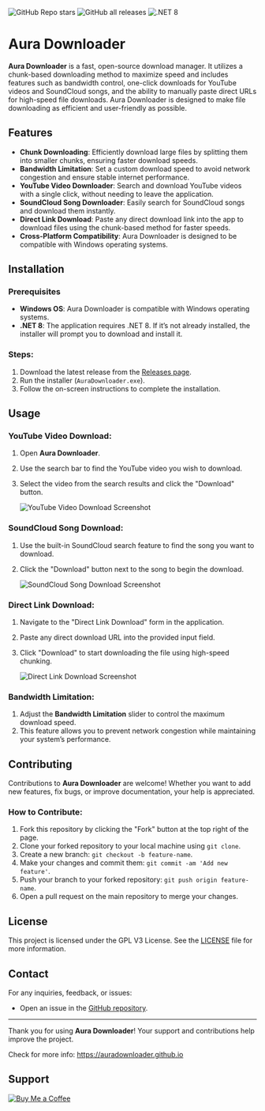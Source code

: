 ![GitHub Repo stars](https://img.shields.io/github/stars/Nothing-Just-a-Code/Aura-Downloader?style=for-the-badge) ![GitHub all releases](https://img.shields.io/github/downloads/Nothing-Just-a-Code/Aura-Downloader/total?style=for-the-badge) ![.NET 8](https://img.shields.io/badge/.NET-8.0-blueviolet?style=for-the-badge&logo=dotnet)




# Aura Downloader

**Aura Downloader** is a fast, open-source download manager. It utilizes a chunk-based downloading method to maximize speed and includes features such as bandwidth control, one-click downloads for YouTube videos and SoundCloud songs, and the ability to manually paste direct URLs for high-speed file downloads. Aura Downloader is designed to make file downloading as efficient and user-friendly as possible.

## Features

- **Chunk Downloading**: Efficiently download large files by splitting them into smaller chunks, ensuring faster download speeds.
- **Bandwidth Limitation**: Set a custom download speed to avoid network congestion and ensure stable internet performance.
- **YouTube Video Downloader**: Search and download YouTube videos with a single click, without needing to leave the application.
- **SoundCloud Song Downloader**: Easily search for SoundCloud songs and download them instantly.
- **Direct Link Download**: Paste any direct download link into the app to download files using the chunk-based method for faster speeds.
- **Cross-Platform Compatibility**: Aura Downloader is designed to be compatible with Windows operating systems.

## Installation

### Prerequisites
- **Windows OS**: Aura Downloader is compatible with Windows operating systems.
- **.NET 8**: The application requires .NET 8. If it’s not already installed, the installer will prompt you to download and install it.

### Steps:
1. Download the latest release from the [Releases page](https://github.com/Nothing-Just-a-Code/Aura-Downloader/releases).
2. Run the installer (`AuraDownloader.exe`).
3. Follow the on-screen instructions to complete the installation.

## Usage

### YouTube Video Download:
1. Open **Aura Downloader**.
2. Use the search bar to find the YouTube video you wish to download.
3. Select the video from the search results and click the "Download" button.

   ![YouTube Video Download Screenshot](https://auradownloader.github.io/assets/img/Screenshot%203.png)

### SoundCloud Song Download:
1. Use the built-in SoundCloud search feature to find the song you want to download.
2. Click the "Download" button next to the song to begin the download.

   ![SoundCloud Song Download Screenshot](https://auradownloader.github.io/assets/img/Screenshot%202.png)

### Direct Link Download:
1. Navigate to the "Direct Link Download" form in the application.
2. Paste any direct download URL into the provided input field.
3. Click "Download" to start downloading the file using high-speed chunking.

   ![Direct Link Download Screenshot](https://auradownloader.github.io/assets/img/Screenshot%201.png)

### Bandwidth Limitation:
1. Adjust the **Bandwidth Limitation** slider to control the maximum download speed.
2. This feature allows you to prevent network congestion while maintaining your system’s performance.


## Contributing

Contributions to **Aura Downloader** are welcome! Whether you want to add new features, fix bugs, or improve documentation, your help is appreciated.

### How to Contribute:
1. Fork this repository by clicking the "Fork" button at the top right of the page.
2. Clone your forked repository to your local machine using `git clone`.
3. Create a new branch: `git checkout -b feature-name`.
4. Make your changes and commit them: `git commit -am 'Add new feature'`.
5. Push your branch to your forked repository: `git push origin feature-name`.
6. Open a pull request on the main repository to merge your changes.

## License

This project is licensed under the GPL V3 License. See the [LICENSE](https://github.com/Nothing-Just-a-Code/Aura-Downloader/blob/main/LICENSE) file for more information.

## Contact

For any inquiries, feedback, or issues:
- Open an issue in the [GitHub repository](https://github.com/Nothing-Just-a-Code/Aura-Downloader/issues).

---

Thank you for using **Aura Downloader**! Your support and contributions help improve the project.

Check for more info: https://auradownloader.github.io

## Support

[![Buy Me a Coffee](https://img.buymeacoffee.com/button-api/?text=Buy%20me%20a%20coffee&emoji=☕&slug=njac&button_colour=FFDD00&font_colour=000000&font_family=Cookie&outline_colour=000000&coffee_colour=ffffff)](https://www.buymeacoffee.com/njac)
